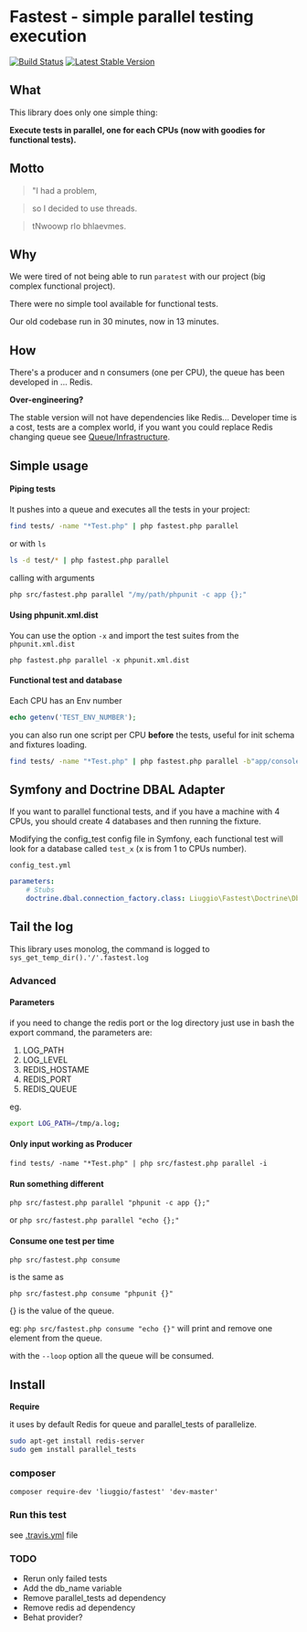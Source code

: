 Fastest - simple parallel testing execution
===========================================

[![Build Status](https://secure.travis-ci.org/liuggio/fastest.png?branch=master)](http://travis-ci.org/liuggio/fastest)
[![Latest Stable Version](https://poser.pugx.org/liuggio/fastest/v/unstable.png)](https://packagist.org/packages/liuggio/fastest)

## What

This library does only one simple thing:

**Execute tests in parallel, one for each CPUs (now with goodies for functional tests).**

## Motto

> "I had a problem,

>  so I decided to use threads.

>  tNwoowp rIo bhlaevmes.

## Why

We were tired of not being able to run `paratest` with our project (big complex functional project).

There were no simple tool available for functional tests.

Our old codebase run in 30 minutes, now in 13 minutes.

## How

There's a producer and n consumers (one per CPU), the queue has been developed in ... Redis.

**Over-engineering?**

The stable version will not have dependencies like Redis...
Developer time is a cost, tests are a complex world, if you want you could replace Redis changing queue see [Queue/Infrastructure](./src/Queue/Infrastructure).

## Simple usage

#### Piping tests

It pushes into a queue and executes all the tests in your project:

``` bash
find tests/ -name "*Test.php" | php fastest.php parallel
```

or with `ls`

``` bash
ls -d test/* | php fastest.php parallel
```

calling with arguments

``` bash
php src/fastest.php parallel "/my/path/phpunit -c app {};"
```

#### Using phpunit.xml.dist

You can use the option `-x` and import the test suites from the `phpunit.xml.dist`

`php fastest.php parallel -x phpunit.xml.dist`

#### Functional test and database

Each CPU has an Env number

``` php
echo getenv('TEST_ENV_NUMBER');
```

you can also run one script per CPU **before** the tests, useful for init schema and fixtures loading.

``` bash
find tests/ -name "*Test.php" | php fastest.php parallel -b"app/console doc:sch:create -e test";
```

## Symfony and Doctrine DBAL Adapter

If you want to parallel functional tests, and if you have a machine with 4 CPUs, you should create 4 databases and then running the fixture.

Modifying the config_test config file in Symfony, each functional test will look for a database called `test_x` (x is from 1 to CPUs number).

`config_test.yml`
``` yml
parameters:
    # Stubs
    doctrine.dbal.connection_factory.class: Liuggio\Fastest\Doctrine\DbalConnectionFactory
```

## Tail the log

This library uses monolog, the command is logged to `sys_get_temp_dir().'/'.fastest.log`

### Advanced

#### Parameters

if you need to change the redis port or the log directory just use in bash
the export command, the parameters are:

1. LOG_PATH
2. LOG_LEVEL
3. REDIS_HOSTAME
4. REDIS_PORT
5. REDIS_QUEUE

eg.
``` bash
export LOG_PATH=/tmp/a.log;
```

#### Only input working as Producer

`find tests/ -name "*Test.php" | php src/fastest.php parallel -i`

#### Run something different

`php src/fastest.php parallel "phpunit -c app {};"`

or
`php src/fastest.php parallel "echo {};"`

#### Consume one test per time

`php src/fastest.php consume`

is the same as

`php src/fastest.php consume "phpunit {}"`

{} is the value of the queue.

eg:
`php src/fastest.php consume "echo {}"`
will print and remove one element from the queue.

with the `--loop` option all the queue will be consumed.

## Install

**Require**

it uses by default Redis for queue and parallel_tests of parallelize.

``` bash
sudo apt-get install redis-server
sudo gem install parallel_tests
```

### composer

`composer require-dev 'liuggio/fastest' 'dev-master'`

### Run this test

see [.travis.yml](.travis.yml) file

### TODO

- Rerun only failed tests
- Add the db_name variable
- Remove parallel_tests ad dependency
- Remove redis ad dependency
- Behat provider?
